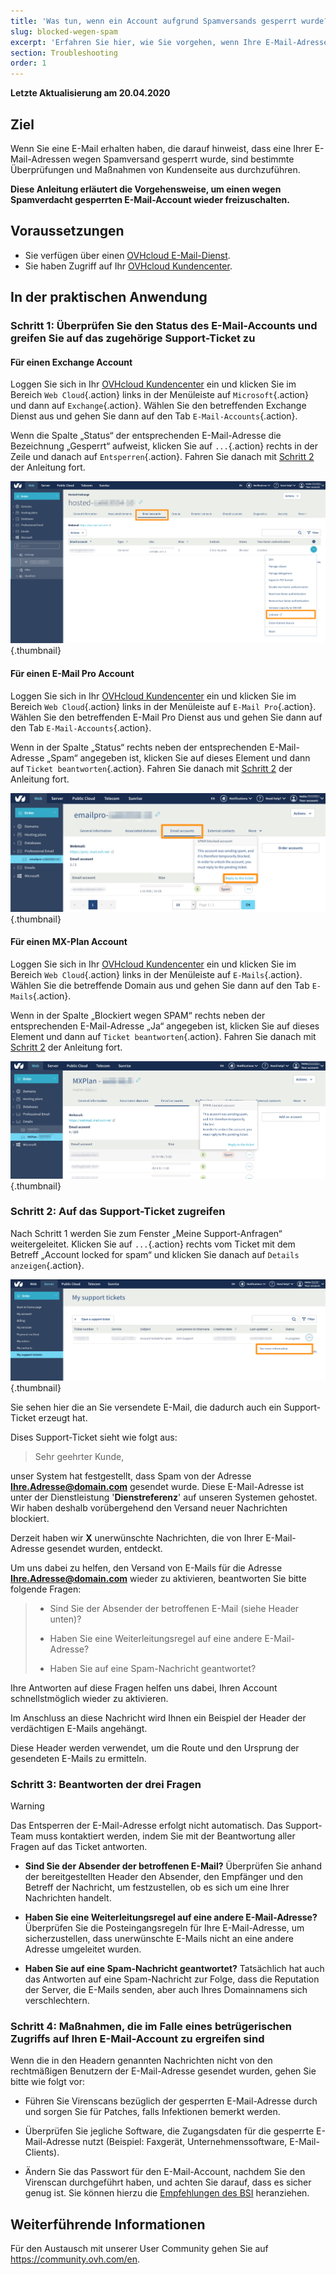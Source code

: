 ```yaml
---
title: 'Was tun, wenn ein Account aufgrund Spamversands gesperrt wurde?'
slug: blocked-wegen-spam
excerpt: 'Erfahren Sie hier, wie Sie vorgehen, wenn Ihre E-Mail-Adresse wegen Spamverdachts blockiert ist'
section: Troubleshooting
order: 1
---
```


**Letzte Aktualisierung am 20.04.2020**

## Ziel

Wenn Sie eine E-Mail erhalten haben, die darauf hinweist, dass eine Ihrer E-Mail-Adressen wegen Spamversand gesperrt wurde, sind bestimmte Überprüfungen und Maßnahmen von Kundenseite aus durchzuführen.

**Diese Anleitung erläutert die Vorgehensweise, um einen wegen Spamverdacht gesperrten E-Mail-Account wieder freizuschalten.**

## Voraussetzungen

- Sie verfügen über einen [OVHcloud E-Mail-Dienst](https://www.ovh.de/emails/).
- Sie haben Zugriff auf Ihr [OVHcloud Kundencenter](https://www.ovh.com/auth/?action=gotomanager).

## In der praktischen Anwendung

### Schritt 1: Überprüfen Sie den Status des E-Mail-Accounts und greifen Sie auf das zugehörige Support-Ticket zu

#### Für einen Exchange Account

Loggen Sie sich in Ihr [OVHcloud Kundencenter](https://www.ovh.com/auth/?action=gotomanager) ein und klicken Sie im Bereich `Web Cloud`{.action} links in der Menüleiste auf `Microsoft`{.action} und dann auf `Exchange`{.action}. Wählen Sie den betreffenden Exchange Dienst aus und gehen Sie dann auf den Tab `E-Mail-Accounts`{.action}.

Wenn die Spalte „Status“ der entsprechenden E-Mail-Adresse die Bezeichnung „Gesperrt“ aufweist, klicken Sie auf `...`{.action} rechts in der Zeile und danach auf `Entsperren`{.action}. Fahren Sie danach mit [Schritt 2](./#schritt-2-auf-das-support-ticket-zugreifen_1) der Anleitung fort.

![spam](images/blocked-for-SPAM-01-01.png){.thumbnail}

#### Für einen E-Mail Pro Account

Loggen Sie sich in Ihr [OVHcloud Kundencenter](https://www.ovh.com/auth/?action=gotomanager) ein und klicken Sie im Bereich `Web Cloud`{.action} links in der Menüleiste auf `E-Mail Pro`{.action}. Wählen Sie den betreffenden E-Mail Pro Dienst aus und gehen Sie dann auf den Tab `E-Mail-Accounts`{.action}.

Wenn in der Spalte „Status“ rechts neben der entsprechenden E-Mail-Adresse „Spam“ angegeben ist, klicken Sie auf dieses Element und dann auf `Ticket beantworten`{.action}. Fahren Sie danach mit [Schritt 2](./#schritt-2-auf-das-support-ticket-zugreifen_1) der Anleitung fort.

![spam](images/blocked-for-SPAM-01-02.png){.thumbnail}

#### Für einen MX-Plan Account

Loggen Sie sich in Ihr [OVHcloud Kundencenter](https://www.ovh.com/auth/?action=gotomanager) ein und klicken Sie im Bereich `Web Cloud`{.action} links in der Menüleiste auf `E-Mails`{.action}. Wählen Sie die betreffende Domain aus und gehen Sie dann auf den Tab `E-Mails`{.action}.

Wenn in der Spalte „Blockiert wegen SPAM“ rechts neben der entsprechenden E-Mail-Adresse „Ja“ angegeben ist, klicken Sie auf dieses Element und dann auf `Ticket beantworten`{.action}. Fahren Sie danach mit [Schritt 2](./#schritt-2-auf-das-support-ticket-zugreifen_1) der Anleitung fort.

![spam](images/blocked-for-SPAM-01-03.png){.thumbnail}


### Schritt 2: Auf das Support-Ticket zugreifen

Nach Schritt 1 werden Sie zum Fenster „Meine Support-Anfragen“ weitergeleitet. Klicken Sie auf `...`{.action} rechts vom Ticket mit dem Betreff „Account locked for spam“ und klicken Sie danach auf `Details anzeigen`{.action}. 

![spam](images/blocked-for-SPAM-02.png){.thumbnail}

Sie sehen hier die an Sie versendete E-Mail, die dadurch auch ein Support-Ticket erzeugt hat.

Dises Support-Ticket sieht wie folgt aus:

> 
> Sehr geehrter Kunde,
>
unser System hat festgestellt, dass Spam von der Adresse **Ihre.Adresse@domain.com** gesendet wurde. Diese E-Mail-Adresse ist unter der Dienstleistung '**Dienstreferenz**' auf unseren Systemen gehostet. Wir haben deshalb vorübergehend den Versand neuer Nachrichten blockiert.
>
Derzeit haben wir **X** unerwünschte Nachrichten, die von Ihrer E-Mail-Adresse gesendet wurden, entdeckt.
>
Um uns dabei zu helfen, den Versand von E-Mails für die Adresse **Ihre.Adresse@domain.com** wieder zu aktivieren, beantworten Sie bitte folgende Fragen:
>
> - Sind Sie der Absender der betroffenen E-Mail (siehe Header unten)?
>
> - Haben Sie eine Weiterleitungsregel auf eine andere E-Mail-Adresse?
>
> - Haben Sie auf eine Spam-Nachricht geantwortet?
>
Ihre Antworten auf diese Fragen helfen uns dabei, Ihren Account schnellstmöglich wieder zu aktivieren.
> 
>

Im Anschluss an diese Nachricht wird Ihnen ein Beispiel der Header der verdächtigen E-Mails angehängt.

Diese Header werden verwendet, um die Route und den Ursprung der gesendeten E-Mails zu ermitteln.

### Schritt 3: Beantworten der drei Fragen

> [!warning]
>
> Das Entsperren der E-Mail-Adresse erfolgt nicht automatisch. Das Support-Team muss kontaktiert werden, indem Sie mit der Beantwortung aller Fragen auf das Ticket antworten.

- **Sind Sie der Absender der betroffenen E-Mail?** Überprüfen Sie anhand der bereitgestellten Header den Absender, den Empfänger und den Betreff der Nachricht, um festzustellen, ob es sich um eine Ihrer Nachrichten handelt.

- **Haben Sie eine Weiterleitungsregel auf eine andere E-Mail-Adresse?** Überprüfen Sie die Posteingangsregeln für Ihre E-Mail-Adresse, um sicherzustellen, dass unerwünschte E-Mails nicht an eine andere Adresse umgeleitet wurden.

- **Haben Sie auf eine Spam-Nachricht geantwortet?** Tatsächlich hat auch das Antworten auf eine Spam-Nachricht zur Folge, dass die Reputation der Server, die E-Mails senden, aber auch Ihres Domainnamens sich verschlechtern.    


### Schritt 4: Maßnahmen, die im Falle eines betrügerischen Zugriffs auf Ihren E-Mail-Account zu ergreifen sind

Wenn die in den Headern genannten Nachrichten nicht von den rechtmäßigen Benutzern der E-Mail-Adresse gesendet wurden, gehen Sie bitte wie folgt vor:

- Führen Sie Virenscans bezüglich der gesperrten E-Mail-Adresse durch und sorgen Sie für Patches, falls Infektionen bemerkt werden.

- Überprüfen Sie jegliche Software, die Zugangsdaten für die gesperrte E-Mail-Adresse nutzt (Beispiel: Faxgerät, Unternehmenssoftware, E-Mail-Clients).

- Ändern Sie das Passwort für den E-Mail-Account, nachdem Sie den Virenscan durchgeführt haben, und achten Sie darauf, dass es sicher genug ist. Sie können hierzu die [Empfehlungen des BSI](https://www.bsi-fuer-buerger.de/BSIFB/DE/Empfehlungen/Passwoerter/passwoerter_node.html) heranziehen.


## Weiterführende Informationen

Für den Austausch mit unserer User Community gehen Sie auf <https://community.ovh.com/en>.